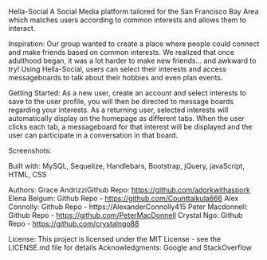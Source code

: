 
Hella-Social
A Social Media platform tailored for the San Francisco Bay Area which matches users according to common interests and allows them to interact.

Inspiration:
Our group wanted to create a place where people could connect and make friends based on common interests. We realized that once adulthood began, it was a lot harder to make new friends... and awkward to try! Using Hella-Social, users can select their interests and access messageboards to talk about their hobbies and even plan events.

Getting Started:
As a new user, create an account and select interests to save to the user profile, you will then be directed to message boards regarding your interests.
As a returning user, selected interests will automatically display on the homepage as different tabs. When the user clicks each tab, a messageboard for that interest will be displayed and the user can participate in a conversation in that board. 

Screenshots:

Built with:
MySQL, Sequelize, Handlebars, Bootstrap, jQuery, javaScript, HTML, CSS

Authors:
Grace AndrizziGithub Repo: https://github.com/adorkwithaspork <br>
Elena Belgum: Github Repo - https://github.com/Counttalkula666
Alex Connolly: Github Repo - https://AlexanderConnolly415
Peter Macdonnell: Github Repo - https://github.com/PeterMacDonnell 
Crystal Ngo: Github Repo - https://github.com/crystalngo88

License:
This project is licensed under the MIT License - see the LICENSE.md file for details
Acknowledgments:
Google and StackOverflow
